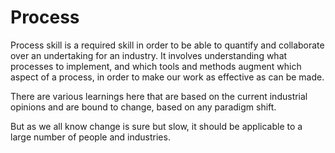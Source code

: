 # Process

Process skill is a required skill in order to be able to quantify and collaborate over an undertaking for an industry. It involves understanding what processes to implement, and which tools and methods augment which aspect of a process, in order to make our work as effective as can be made.

There are various learnings here that are based on the current industrial opinions and are bound to change, based on any paradigm shift.

But as we all know change is sure but slow, it should be applicable to a large number of people and industries.
